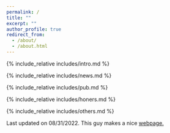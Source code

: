 ```yaml
---
permalink: /
title: ""
excerpt: ""
author_profile: true
redirect_from: 
  - /about/
  - /about.html
---
```


<span class='anchor' id='about-me'></span>
{% include_relative includes/intro.md %}

{% include_relative includes/news.md %}

{% include_relative includes/pub.md %}

{% include_relative includes/honers.md %}

{% include_relative includes/others.md %}


<footer> 
  
  Last updated on 08/31/2022. This guy makes a nice <a href="https://img.shields.io/github/stars/RayeRen/acad-homepage.github.io?style=social">   webpage.</a> 
  
  
</footer>

